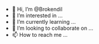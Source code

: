 - 👋 Hi, I’m @Brokendil
- 👀 I’m interested in ...
- 🌱 I’m currently learning ...
- 💞️ I’m looking to collaborate on ...
- 📫 How to reach me ...

<!---
Brokendil/Brokendil is a ✨ special ✨ repository because its `README.md` (this file) appears on your GitHub profile.
You can click the Preview link to take a look at your changes.
--->
